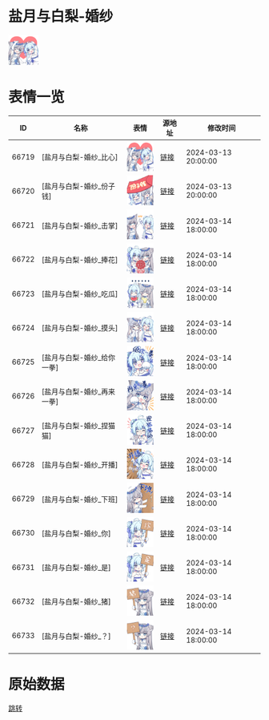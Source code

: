 # 盐月与白梨-婚纱

<img src="./cover.png" height="60" alt="cover" />

# 表情一览

|ID|名称|表情|源地址|修改时间|
|----|----|----|----|----|
|66719|[盐月与白梨-婚纱_比心]|<img src="./pic/066719_%5B盐月与白梨-婚纱_比心%5D.png" height="60" alt="比心"/>|[链接](https://i0.hdslb.com/bfs/garb/3ae0bf763b039fe138ea8ef7f8c7bc3803f50b73.png)|2024-03-13 20:00:00|
|66720|[盐月与白梨-婚纱_份子钱]|<img src="./pic/066720_%5B盐月与白梨-婚纱_份子钱%5D.png" height="60" alt="份子钱"/>|[链接](https://i0.hdslb.com/bfs/garb/a71eb223683631cc2013c17e0210903d34896200.png)|2024-03-13 20:00:00|
|66721|[盐月与白梨-婚纱_击掌]|<img src="./pic/066721_%5B盐月与白梨-婚纱_击掌%5D.png" height="60" alt="击掌"/>|[链接](https://i0.hdslb.com/bfs/garb/23edf3f670ae0a16830f2718c8d7b6509549bd5e.png)|2024-03-14 18:00:00|
|66722|[盐月与白梨-婚纱_捧花]|<img src="./pic/066722_%5B盐月与白梨-婚纱_捧花%5D.png" height="60" alt="捧花"/>|[链接](https://i0.hdslb.com/bfs/garb/8b66d915869e3d89af1822e4f6f42b004776ffa8.png)|2024-03-14 18:00:00|
|66723|[盐月与白梨-婚纱_吃瓜]|<img src="./pic/066723_%5B盐月与白梨-婚纱_吃瓜%5D.png" height="60" alt="吃瓜"/>|[链接](https://i0.hdslb.com/bfs/garb/43f8300b1f78c6018713eb358ca45135be5b75f1.png)|2024-03-14 18:00:00|
|66724|[盐月与白梨-婚纱_摸头]|<img src="./pic/066724_%5B盐月与白梨-婚纱_摸头%5D.png" height="60" alt="摸头"/>|[链接](https://i0.hdslb.com/bfs/garb/41a5e1f0a4a7e52a35ed1a5664e237e609d932bc.png)|2024-03-14 18:00:00|
|66725|[盐月与白梨-婚纱_给你一拳]|<img src="./pic/066725_%5B盐月与白梨-婚纱_给你一拳%5D.png" height="60" alt="给你一拳"/>|[链接](https://i0.hdslb.com/bfs/garb/288554f08bad9396a8aa769f7db6a5afae260e1a.png)|2024-03-14 18:00:00|
|66726|[盐月与白梨-婚纱_再来一拳]|<img src="./pic/066726_%5B盐月与白梨-婚纱_再来一拳%5D.png" height="60" alt="再来一拳"/>|[链接](https://i0.hdslb.com/bfs/garb/95dee402b8ff7e79f81422debc168cb42769f575.png)|2024-03-14 18:00:00|
|66727|[盐月与白梨-婚纱_捏猫猫]|<img src="./pic/066727_%5B盐月与白梨-婚纱_捏猫猫%5D.png" height="60" alt="捏猫猫"/>|[链接](https://i0.hdslb.com/bfs/garb/5b023862a2989461050cbb3f232188a3535a7e1e.png)|2024-03-14 18:00:00|
|66728|[盐月与白梨-婚纱_开播]|<img src="./pic/066728_%5B盐月与白梨-婚纱_开播%5D.png" height="60" alt="开播"/>|[链接](https://i0.hdslb.com/bfs/garb/dd66aef501b74c2199635386e7888a2c344d8230.png)|2024-03-14 18:00:00|
|66729|[盐月与白梨-婚纱_下班]|<img src="./pic/066729_%5B盐月与白梨-婚纱_下班%5D.png" height="60" alt="下班"/>|[链接](https://i0.hdslb.com/bfs/garb/dd89b2163580656b1ce248f135e408b38f860b38.png)|2024-03-14 18:00:00|
|66730|[盐月与白梨-婚纱_你]|<img src="./pic/066730_%5B盐月与白梨-婚纱_你%5D.png" height="60" alt="你"/>|[链接](https://i0.hdslb.com/bfs/garb/bdd2fe5c3d3d0d2c2ec9afc859f4eec72b58f63e.png)|2024-03-14 18:00:00|
|66731|[盐月与白梨-婚纱_是]|<img src="./pic/066731_%5B盐月与白梨-婚纱_是%5D.png" height="60" alt="是"/>|[链接](https://i0.hdslb.com/bfs/garb/f0741e64b51a19bd74159a0146493e6876a4d5d4.png)|2024-03-14 18:00:00|
|66732|[盐月与白梨-婚纱_猪]|<img src="./pic/066732_%5B盐月与白梨-婚纱_猪%5D.png" height="60" alt="猪"/>|[链接](https://i0.hdslb.com/bfs/garb/194b875e943c58440105d61fd6be2fa775991549.png)|2024-03-14 18:00:00|
|66733|[盐月与白梨-婚纱_？]|<img src="./pic/066733_%5B盐月与白梨-婚纱_？%5D.png" height="60" alt="？"/>|[链接](https://i0.hdslb.com/bfs/garb/7a21c9b056aa7bc250fa105788db8519eeaad655.png)|2024-03-14 18:00:00|

# 原始数据

[跳转](./raw.json)

